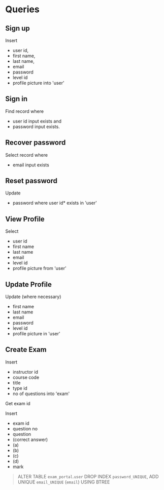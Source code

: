 # Queries

## Sign up
Insert
  * user id,
  * first name,
  * last name,
  * email
  * password
  * level id
  * profile picture
into 'user'

## Sign in
Find record where
  * user id input exists and
  * password input exists.

## Recover password
Select record where
  * email input exists

## Reset password
Update
  * password
where user id* exists
in 'user'

## View Profile
Select
  * user id
  * first name
  * last name
  * email
  * level id
  * profile picture
from 'user'

## Update Profile
Update (where necessary)
  * first name
  * last name
  * email
  * password
  * level id
  * profile picture
in 'user'

## Create Exam
Insert
  * instructor id
  * course code
  * title
  * type id
  * no of questions
into 'exam'

Get exam id

Insert
  * exam id
  * question no
  * question
  * (correct answer)
  * (a)
  * (b)
  * (c)
  * (d)
  * mark

> ALTER TABLE `exam_portal`.`user` DROP INDEX `password_UNIQUE`, ADD UNIQUE `email_UNIQUE` (`email`) USING BTREE